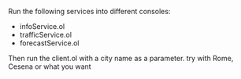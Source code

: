 Run the following services into different consoles:
- infoService.ol
- trafficService.ol
- forecastService.ol

Then run the client.ol with a city name as a parameter.
try with Rome, Cesena or what you want
